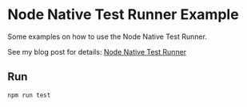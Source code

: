 # Node Native Test Runner Example

Some examples on how to use the Node Native Test Runner.

See my blog post for details: [Node Native Test Runner](https://jmugliston.dev/blog/using-the-node-js-native-test-runner)

## Run

```bash
npm run test
```


